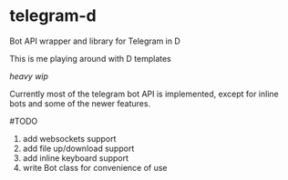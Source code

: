 # telegram-d
Bot API wrapper and library for Telegram in D

This is me playing around with D templates

*heavy wip* 

Currently most of the telegram bot API is implemented, except for inline bots and some of the newer features. 

#TODO
1. add websockets support
2. add file up/download support
3. add inline keyboard support
4. write Bot class for convenience of use
